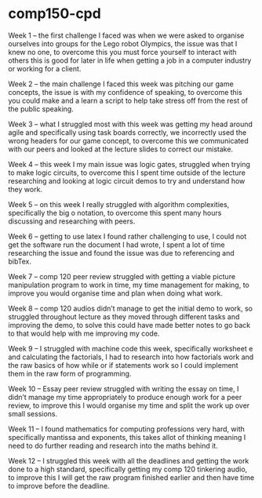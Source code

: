 # comp150-cpd

Week 1 – the first challenge I faced was when we were asked to organise ourselves into groups for the Lego robot Olympics, the issue was that I knew no one, to overcome this you must force yourself to interact with others this is good for later in life when getting a job in a computer industry or working for a client.

Week 2 – the main challenge I faced this week was pitching our game concepts, the issue is with my confidence of speaking, to overcome this you could make and a learn a script to help take stress off from the rest of the public speaking.

Week 3 – what I struggled most with this week was getting my head around agile and specifically using task boards correctly, we incorrectly used the wrong headers for our game concept, to overcome this we communicated with our peers and looked at the lecture slides to correct our mistake.

Week 4 – this week I my main issue was logic gates, struggled when trying to make logic circuits, to overcome this I spent time outside of the lecture researching and looking at logic circuit demos to try and understand how they work.

Week 5 – on this week I really struggled with algorithm complexities, specifically the big o notation, to overcome this spent many hours discussing and researching with peers.

Week 6 – getting to use latex I found rather challenging to use, I could not get the software run the document I had wrote, I spent a lot of time researching the issue and found the issue was due to referencing and bibTex.

Week 7 – comp 120 peer review struggled with getting a viable picture manipulation program to work in time, my time management for making, to improve you would organise time and plan when doing what work.

Week 8 – comp 120 audios didn’t manage to get the initial demo to work, so struggled throughout lecture as they moved through different tasks and improving the demo, to solve this could have made better notes to go back to that would help with me improving my code.

Week 9 – I struggled with machine code this week, specifically worksheet e and calculating the factorials, I had to research into how factorials work and the raw basics of how while or if statements work so I could implement them in the raw form of programming.

Week 10 – Essay peer review struggled with writing the essay on time, I didn’t manage my time appropriately to produce enough work for a peer review, to improve this I would organise my time and split the work up over small sessions.

Week 11 – I found mathematics for computing professions very hard, with specifically mantissa and exponents, this takes allot of thinking meaning I need to do further reading and research into the maths behind it.

Week 12 – I struggled this week with all the deadlines and getting the work done to a high standard, specifically getting my comp 120 tinkering audio, to improve this I will get the raw program finished earlier and then have time to improve before the deadline.


